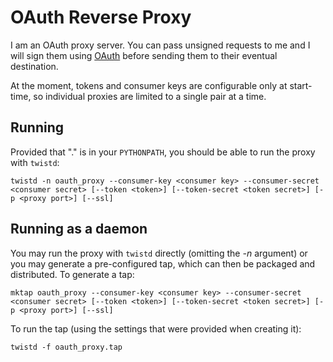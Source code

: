 # OAuth Reverse Proxy

I am an OAuth proxy server.  You can pass unsigned requests to me and I will sign them using [OAuth](http://oauth.net/ "OAuth") before sending them to their eventual destination.

At the moment, tokens and consumer keys are configurable only at start-time, so individual proxies are limited to a single pair at a time.


## Running

Provided that "." is in your `PYTHONPATH`, you should be able to run the proxy with `twistd`:

    twistd -n oauth_proxy --consumer-key <consumer key> --consumer-secret <consumer secret> [--token <token>] [--token-secret <token secret>] [-p <proxy port>] [--ssl]


## Running as a daemon

You may run the proxy with `twistd` directly (omitting the _-n_ argument) or you may generate a pre-configured tap, which can then be packaged and distributed.  To generate a tap:

    mktap oauth_proxy --consumer-key <consumer key> --consumer-secret <consumer secret> [--token <token>] [--token-secret <token secret>] [-p <proxy port>] [--ssl]

To run the tap (using the settings that were provided when creating it):

    twistd -f oauth_proxy.tap
